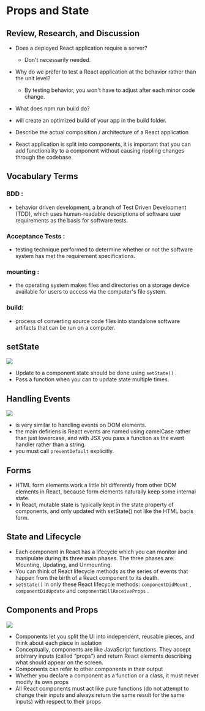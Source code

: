 # Props and State
## Review, Research, and Discussion

* Does a deployed React application require a server?
  * Don't necessarily needed.
  
* Why do we prefer to test a React application at the behavior rather than the unit level?
  * By testing behavior, you won't have to adjust after each minor code change. 

* What does npm run build do?
 * will create an optimized build of your app in the build folder.

* Describe the actual composition / architecture of a React application
 *  React application is split into components, it is important that you can add functionality to a component without causing rippling changes through the codebase.

## Vocabulary Terms

### BDD :
  *  behavior driven development, a branch of Test Driven Development (TDD), which uses human-readable descriptions of software user requirements as the basis for software tests.

### Acceptance Tests :
  *  testing technique performed to determine whether or not the software system has met the requirement specifications.


### mounting :
  * the operating system makes files and directories on a storage device available for users to access via the computer's file system.

### build:
  * process of converting source code files into standalone software artifacts that can be run on a computer.


## setState

<img src ="https://i.morioh.com/2020/01/20/64ee43603057.jpg">

* Update to a component state should be done using `setState()` .
* Pass a function when you can to update state multiple times.

## Handling Events

<img src ="https://static.javatpoint.com/tutorial/reactjs/images/react-events.png">


* is very similar to handling events on DOM elements.
* the main defiriens is React events are named using camelCase rather than just lowercase, and with JSX you pass a function as the event handler rather than a string.
* you must call `preventDefault` explicitly.

## Forms
* HTML form elements work a little bit differently from other DOM elements in React, because form elements naturally keep some internal state.
* In React, mutable state is typically kept in the state property of components, and only updated with setState() not like the HTML bacis form.

## State and Lifecycle

* Each component in React has a lifecycle which you can monitor and manipulate during its three main phases. The three phases are: Mounting, Updating, and Unmounting.
* You can think of React lifecycle methods as the series of events that happen from the birth of a React component to its death.
* `setState()` in only these React lifecycle methods: `componentDidMount` , `componentDidUpdate` and `componentWillReceiveProps` .

## Components and Props

<img src ="https://www.gatsbyjs.com/static/c058cc46416d6b9d5d27e571c885c936/6569d/component-with-props.png">


* Components let you split the UI into independent, reusable pieces, and think about each piece in isolation
* Conceptually, components are like JavaScript functions. They accept arbitrary inputs (called “props”) and return React elements describing what should appear on the screen.
* Components can refer to other components in their output
* Whether you declare a component as a function or a class, it must never modify its own props
* All React components must act like pure functions (do not attempt to change their inputs and always return the same result for the same inputs) with respect to their props
